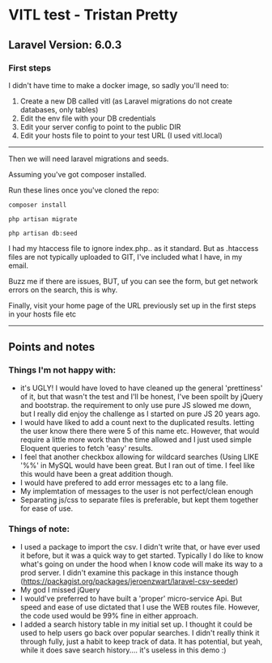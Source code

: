# VITL test - Tristan Pretty

## Laravel Version: 6.0.3

### First steps

I didn't have time to make a docker image, so sadly you'll need to:

 1. Create a new DB called vitl (as Laravel migrations do not create databases, only tables)
 2. Edit the env file with your DB credentials
 3. Edit your server config to point to the public DIR
 4. Edit your hosts file to point to your test URL (I used vitl.local)


----------


Then we will need laravel migrations and seeds.

Assuming you've got composer installed.

Run these lines once you've cloned the repo:

```
composer install

php artisan migrate

php artisan db:seed
```

I had my htaccess file to ignore index.php.. as it standard.
But as .htaccess files are not typically uploaded to GIT, I've included what I have, in my email.

Buzz me if there are issues, BUT, uf you can see the form, but get network errors on the search, this is why.

Finally, visit your home page of the URL previously set up in the first steps in your hosts file etc


----------

## Points and notes

### Things I'm not happy with:

 - it's UGLY! I would have loved to have cleaned up the general 'prettiness' of it, but that wasn't the test and I'll be honest, I've been spoilt by jQuery and bootstrap. the requirement to only use pure JS slowed me down, but I really did enjoy the challenge as I started on pure JS 20 years ago.
 - I would have liked to add a count next to the duplicated results. letting the user know there there were 5 of this name etc. However, that would require a little more work than the time allowed and I just used simple Eloquent queries to fetch 'easy' results.
 - I feel that another checkbox allowing for wildcard searches (Using LIKE '%%' in MySQL would have been great. But I ran out of time. I feel like this would have been a great addition though.
 - I would have prefered to add error messages etc to a lang file.
 - My implemtation of messages to the user is not perfect/clean enough
 - Separating js/css to separate files is preferable, but kept them together for ease of use.


### Things of note:

 - I used a package to import the csv. I didn't write that, or have ever used it before, but it was a quick way to get started. Typically I do like to know what's going on under the hood when I know code will make its way to a prod server. I didn't examine this package in this instance though (https://packagist.org/packages/jeroenzwart/laravel-csv-seeder)
 - My god I missed jQuery
 - I would've preferred to have built a 'proper' micro-service Api. But speed and ease of use dictated that I use the WEB routes file. However, the code used would be 99% fine in either approach.
 - I added a search history table in my initial set up. I thought it could be used to help users go back over popular searches. I didn't really think it through fully, just a habit to keep track of data. It has potential, but yeah, while it does save search history.... it's useless in this demo :) 
